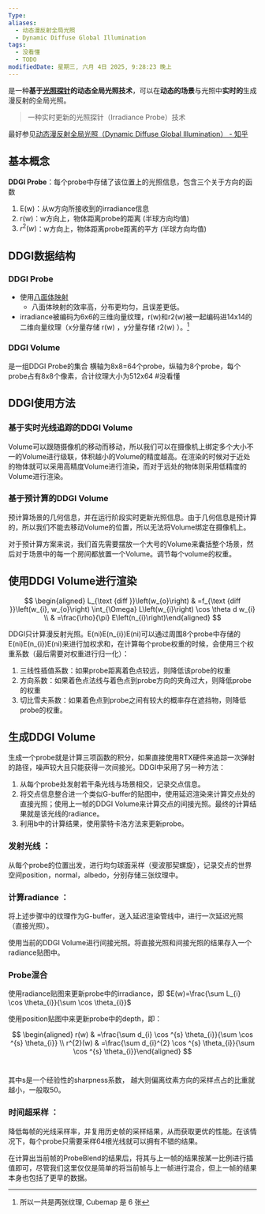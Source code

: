 ```yaml
---
Type: 
aliases:
  - 动态漫反射全局光照
  - Dynamic Diffuse Global Illumination
tags:
  - 没看懂
  - TODO
modifiedDate: 星期三, 六月 4日 2025, 9:28:23 晚上
---
```

是一种**基于[光照探针](Light%20Probe.md)的动态全局光照技术**，可以在**动态的场景**与光照中**实时的**生成漫反射的全局光照。

> 一种实时更新的光照探针（Irradiance Probe）技术

最好参见[动态漫反射全局光照（Dynamic Diffuse Global Illumination） - 知乎](https://zhuanlan.zhihu.com/p/404520592)

## 基本概念

**DDGI Probe**：每个probe中存储了该位置上的光照信息，包含三个关于方向的函数

1. E(w)：从w方向所接收到的irradiance信息
2. r(w)：w方向上，物体距离probe的距离 (半球方向均值)
3. $r^2(w)$：w方向上，物体距离probe距离的平方 (半球方向均值)

## DDGI数据结构

### DDGI Probe

- 使用[八面体映射](https://zhida.zhihu.com/search?content_id=178023513&content_type=Article&match_order=1&q=%E5%85%AB%E9%9D%A2%E4%BD%93%E6%98%A0%E5%B0%84&zhida_source=entity)
    - 八面体映射的效率高，分布更均匀，且误差更低。
- irradiance被编码为6x6的三维向量纹理，r(w)和r2(w)被一起编码进14x14的二维向量纹理（x分量存储 r(w) ，y分量存储 r2(w) ）。[^1]

### DDGI Volume

是一组DDGI Probe的集合
横轴为8x8=64个probe，纵轴为8个probe，每个probe占有8x8个像素，合计纹理大小为512x64 #没看懂 

## DDGI使用方法

### 基于实时光线追踪的DDGI Volume

Volume可以跟随摄像机的移动而移动，所以我们可以在摄像机上绑定多个大小不一的Volume进行级联，体积越小的Volume的精度越高。在渲染的时候对于近处的物体就可以采用高精度Volume进行渲染，而对于远处的物体则采用低精度的Volume进行渲染。

### 基于预计算的DDGI Volume

预计算场景的几何信息，并在运行阶段实时更新光照信息。由于几何信息是预计算的，所以我们不能去移动Volume的位置，所以无法将Volume绑定在摄像机上。

对于预计算方案来说，我们首先需要摆放一个大号的Volume来囊括整个场景，然后对于场景中的每一个房间都放置一个Volume。调节每个volume的权重。

## 使用DDGI Volume进行渲染

$$
\begin{aligned} L_{\text {diff }}\left(w_{o}\right) & =f_{\text {diff }}\left(w_{i}, w_{o}\right) \int_{\Omega} L\left(w_{i}\right) \cos \theta d w_{i} \\ & =\frac{\rho}{\pi} E\left(n_{i}\right)\end{aligned}
$$

DDGI只计算漫反射光照。E(ni)E(n_{i})E(ni​)可以通过周围8个probe中存储的E(ni)E(n_{i})E(ni​)来进行加权求和，在计算每个probe权重的时候，会使用三个权重系数（最后需要对权重进行归一化）：

1. 三线性插值系数：如果probe距离着色点较远，则降低该probe的权重
2. 方向系数：如果着色点法线与着色点到probe方向的夹角过大，则降低probe的权重
3. 切比雪夫系数：如果着色点到probe之间有较大的概率存在遮挡物，则降低probe的权重。

## 生成DDGI Volume

生成一个probe就是计算三项函数的积分，如果直接使用RTX硬件来追踪一次弹射的路径，噪声较大且只能获得一次间接光。DDGI中采用了另一种方法：

1. 从每个probe处发射若干条光线与场景相交，记录交点信息。
2. 将交点信息整合进一个类似G-buffer的贴图中，使用延迟渲染来计算交点处的直接光照；使用上一帧的DDGI Volume来计算交点的间接光照。最终的计算结果就是该光线的radiance。
3. 利用b中的计算结果，使用蒙特卡洛方法来更新probe。

### 发射光线 ：

从每个probe的位置出发，进行均匀球面采样（斐波那契螺旋），记录交点的世界空间position，normal，albedo，分别存储三张纹理中。

### 计算radiance ：

将上述步骤中的纹理作为G-buffer，送入延迟渲染管线中，进行一次延迟光照（直接光照）。

使用当前的DDGI Volume进行间接光照。将直接光照和间接光照的结果存入一个radiance贴图中。

### Probe混合

使用radiance贴图来更新probe中的irradiance，即 $E(w)=\frac{\sum L_{i} \cos \theta_{i}}{\sum \cos \theta_{i}}$

使用position贴图中来更新probe中的depth，即：

 $$
\begin{aligned} r(w) & =\frac{\sum d_{i} \cos ^{s} \theta_{i}}{\sum \cos ^{s} \theta_{i}} \\ r^{2}(w) & =\frac{\sum d_{i}^{2} \cos ^{s} \theta_{i}}{\sum \cos ^{s} \theta_{i}}\end{aligned}
$$ ​​​

其中s是一个经验性的sharpness系数， 越大则偏离纹素方向的采样点占的比重就越小，一般取50。

### 时间超采样 ：

降低每帧的光线采样率，并复用历史帧的采样结果，从而获取更优的性能。在该情况下，每个probe只需要采样64根光线就可以拥有不错的结果。

在计算出当前帧的ProbeBlend的结果后，将其与上一帧的结果按某一比例进行插值即可，尽管我们这里仅仅是简单的将当前帧与上一帧进行混合，但上一帧的结果本身也包括了更早的数据。

[^1]: 所以一共是两张纹理, Cubemap 是 6 张
